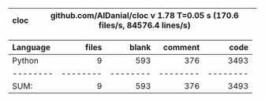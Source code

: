cloc|github.com/AlDanial/cloc v 1.78  T=0.05 s (170.6 files/s, 84576.4 lines/s)
--- | ---

Language|files|blank|comment|code
:-------|-------:|-------:|-------:|-------:
Python|9|593|376|3493
--------|--------|--------|--------|--------
SUM:|9|593|376|3493
